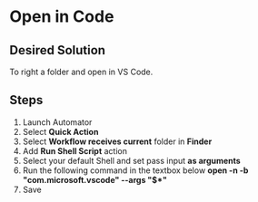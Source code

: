 # Open in Code

## Desired Solution

To right a folder and open in VS Code.

## Steps

1. Launch Automator
2. Select **Quick Action**
3. Select **Workflow receives current** folder in **Finder**
4. Add **Run Shell Script** action
5. Select your default Shell and set pass input **as arguments**
6. Run the following command in the textbox below **open -n -b "com.microsoft.vscode" --args "$*"**
7. Save